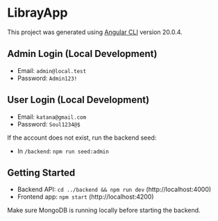 # LibrayApp

This project was generated using [Angular CLI](https://github.com/angular/angular-cli) version 20.0.4.

## Admin Login (Local Development)

- Email: `admin@local.test`
- Password: `Admin123!`

## User Login (Local Development)
- Email: `katana@gmail.com`
- Password: `Soul1234@$`

If the account does not exist, run the backend seed:

- In `/backend`: `npm run seed:admin`

## Getting Started

- Backend API: `cd ../backend && npm run dev` (http://localhost:4000)
- Frontend app: `npm start` (http://localhost:4200)

Make sure MongoDB is running locally before starting the backend.


